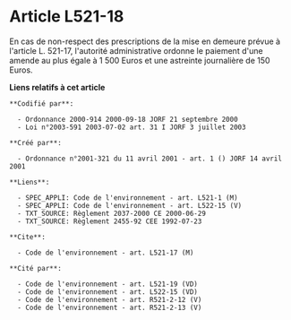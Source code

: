 # Article L521-18

En cas de non-respect des prescriptions de la mise en demeure prévue à l'article L. 521-17, l'autorité administrative ordonne
le paiement d'une amende au plus égale à 1 500 Euros et une astreinte journalière de 150 Euros.

**Liens relatifs à cet article**

	**Codifié par**:

	  - Ordonnance 2000-914 2000-09-18 JORF 21 septembre 2000
	  - Loi n°2003-591 2003-07-02 art. 31 I JORF 3 juillet 2003

	**Créé par**:

	  - Ordonnance n°2001-321 du 11 avril 2001 - art. 1 () JORF 14 avril 2001

	**Liens**:

	  - SPEC_APPLI: Code de l'environnement - art. L521-1 (M)
	  - SPEC_APPLI: Code de l'environnement - art. L522-15 (V)
	  - TXT_SOURCE: Règlement 2037-2000 CE 2000-06-29
	  - TXT_SOURCE: Règlement 2455-92 CEE 1992-07-23

	**Cite**:

	  - Code de l'environnement - art. L521-17 (M)

	**Cité par**:

	  - Code de l'environnement - art. L521-19 (VD)
	  - Code de l'environnement - art. L522-15 (VD)
	  - Code de l'environnement - art. R521-2-12 (V)
	  - Code de l'environnement - art. R521-2-13 (V)
